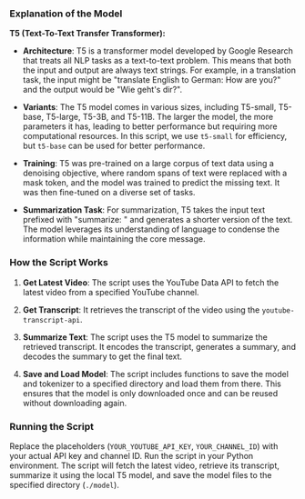 ### Explanation of the Model

**T5 (Text-To-Text Transfer Transformer):**

- **Architecture**: T5 is a transformer model developed by Google Research that treats all NLP tasks as a text-to-text problem. This means that both the input and output are always text strings. For example, in a translation task, the input might be "translate English to German: How are you?" and the output would be "Wie geht's dir?".
  
- **Variants**: The T5 model comes in various sizes, including T5-small, T5-base, T5-large, T5-3B, and T5-11B. The larger the model, the more parameters it has, leading to better performance but requiring more computational resources. In this script, we use `t5-small` for efficiency, but `t5-base` can be used for better performance.

- **Training**: T5 was pre-trained on a large corpus of text data using a denoising objective, where random spans of text were replaced with a mask token, and the model was trained to predict the missing text. It was then fine-tuned on a diverse set of tasks.

- **Summarization Task**: For summarization, T5 takes the input text prefixed with "summarize: " and generates a shorter version of the text. The model leverages its understanding of language to condense the information while maintaining the core message.

### How the Script Works

1. **Get Latest Video**: The script uses the YouTube Data API to fetch the latest video from a specified YouTube channel.

2. **Get Transcript**: It retrieves the transcript of the video using the `youtube-transcript-api`.

3. **Summarize Text**: The script uses the T5 model to summarize the retrieved transcript. It encodes the transcript, generates a summary, and decodes the summary to get the final text.

4. **Save and Load Model**: The script includes functions to save the model and tokenizer to a specified directory and load them from there. This ensures that the model is only downloaded once and can be reused without downloading again.

### Running the Script

Replace the placeholders (`YOUR_YOUTUBE_API_KEY`, `YOUR_CHANNEL_ID`) with your actual API key and channel ID. Run the script in your Python environment. The script will fetch the latest video, retrieve its transcript, summarize it using the local T5 model, and save the model files to the specified directory (`./model`).